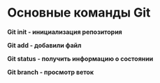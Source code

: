 # Основные команды Git

**Git init - инициализация репозитория**

**Git add - добавили файл**

**Git status - получить информацию о состоянии**

**Git branch - просмотр веток**

